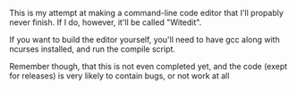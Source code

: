 This is my attempt at making a command-line code editor that I'll propably never finish. If I do, however, it'll be called "Witedit".

If you want to build the editor yourself, you'll need to have gcc along with ncurses installed, and run the compile script.

Remember though, that this is not even completed yet, and the code (exept for releases) is very likely to contain bugs, or not work at all